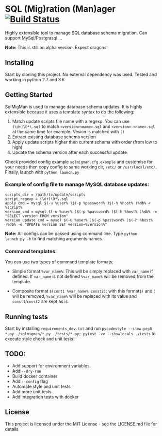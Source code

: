 # SQL (Mig)ration (Man)ager [![Build Status](https://travis-ci.com/aminehmida/sqlmigman.svg?branch=master)](https://travis-ci.com/aminehmida/sqlmigman)

Highly extensible tool to manage SQL database schema migration. Can support MySql/Postgrasql ...

**Note:** This is still an alpha version. Expect dragons!

## Installing

Start by cloning this project. No external dependency was used. Tested and working in python 2.7 and 3.6

## Getting Started

SqlMigMan is used to manage database schema updates. It is highly extensible because it uses a template syntax to do the following:

1. Match update scripts file name with a regexp. You can use `(\d+)\D*\.sql` to match `<version><name>.sql` and `<version>-<name>.sql` at the same time for example. Vesion is matched with `()`
2. Extract existing database schema version
3. Apply update scripts higher then current schema with order (from low to high)
4. Update the schema version after each successful update

Check provided config example `sqlmigman.cfg.example` and customise for your needs then copy config to same working dir, `/etc/` or `/usr/local/etc/`. Finally, launch with `python launch.py`

### Example of config file to manage MySQL database updates:

```
scripts_dir = /path/to/update/scripts
script_regexp = (\d+)\D*\.sql
apply_cmd = mysql $(-u %user% )$(-p %password% )$(-h %host% )%db% < %script%
version_cmd = mysql $(-u %user% )$(-p %password% )$(-h %host% )%db% -e "SELECT version FROM version"
version_update_cmd = mysql $(-u %user% )$(-p %password% )$(-h %host% )%db% -e "UPDATE version SET version=%version%"
```

**Note:** All configs can be passed using command line. Type `python launch.py -h` to find matching arguments names.

### Command templates:
You can use two types of command template formats:

- Simple format `%var_name%`: This will be simply replaced with `var_name` if defined. If `var_name` is not defined `%var_name%` will be removed from the template.

- Composite format `$(cont1 %var_name% const2)`: with this format`$(` and `)` will be removed, `%var_name%` will be replaced with its value and `const1`/`const2` are kept as is.

## Running tests

Start by installing `requirements_dev.txt` and run `pycodestyle --show-pep8 *.py ./sqlmigman/*.py ./tests/*.py; pytest -vv --showlocals ./tests` to execute style check and unit tests.

## TODO:
- Add support for environment variables.
- Add `--dry-run`
- Build docker container
- Add `--config` flag
- Automate style and unit tests
- Add more unit tests
- Add integration tests with docker

## License

This project is licensed under the MIT License - see the [LICENSE.md](LICENSE.md) file for details

